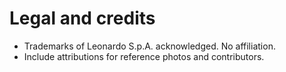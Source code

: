 # Legal and credits

- Trademarks of Leonardo S.p.A. acknowledged. No affiliation.
- Include attributions for reference photos and contributors.
